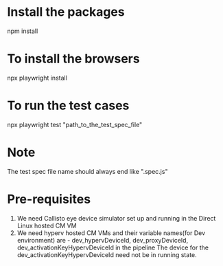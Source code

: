 # Install the packages

npm install

# To install the browsers

npx playwright install

# To run the test cases

npx playwright test "path_to_the_test_spec_file"

# Note

The test spec file name should always end like ".spec.js"

# Pre-requisites
1) We need Callisto eye device simulator set up and running in the Direct Linux hosted CM VM
2) We need hyperv hosted CM VMs and their variable names(for Dev environment) are - dev_hypervDeviceId, dev_proxyDeviceId, dev_activationKeyHypervDeviceId in the pipeline
The device for the dev_activationKeyHypervDeviceId need not be in running state.




